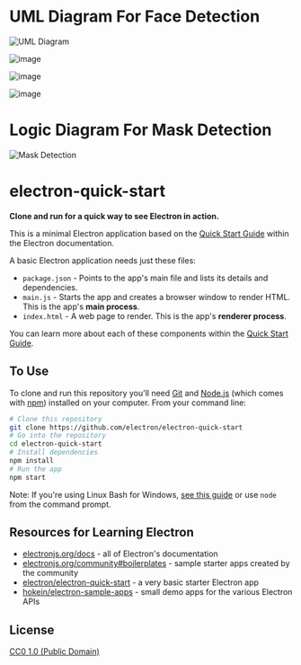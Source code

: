 # UML Diagram For Face Detection


![UML Diagram](https://user-images.githubusercontent.com/56543963/171002452-a46ef88d-7e65-49b4-aad1-7cc44c3c3cf8.jpg)

![image](https://user-images.githubusercontent.com/56543963/191552909-addc5ffb-2b66-4ae0-8fda-e11a47d80de5.png)

![image](https://user-images.githubusercontent.com/56543963/191553253-ae9cb609-de67-4f85-be62-9542b6a82183.png)

![image](https://user-images.githubusercontent.com/56543963/191553579-831690a2-b9a3-4f9e-8d93-b6c124ac1882.png)


# Logic Diagram For Mask Detection 

![Mask Detection](https://user-images.githubusercontent.com/56543963/171002995-ff3413cc-ddcc-47f6-8044-4164eaa3811a.jpg)


# electron-quick-start

**Clone and run for a quick way to see Electron in action.**

This is a minimal Electron application based on the [Quick Start Guide](https://electronjs.org/docs/latest/tutorial/quick-start) within the Electron documentation.

A basic Electron application needs just these files:

- `package.json` - Points to the app's main file and lists its details and dependencies.
- `main.js` - Starts the app and creates a browser window to render HTML. This is the app's **main process**.
- `index.html` - A web page to render. This is the app's **renderer process**.

You can learn more about each of these components within the [Quick Start Guide](https://electronjs.org/docs/latest/tutorial/quick-start).

## To Use

To clone and run this repository you'll need [Git](https://git-scm.com) and [Node.js](https://nodejs.org/en/download/) (which comes with [npm](http://npmjs.com)) installed on your computer. From your command line:

```bash
# Clone this repository
git clone https://github.com/electron/electron-quick-start
# Go into the repository
cd electron-quick-start
# Install dependencies
npm install
# Run the app
npm start
```

Note: If you're using Linux Bash for Windows, [see this guide](https://www.howtogeek.com/261575/how-to-run-graphical-linux-desktop-applications-from-windows-10s-bash-shell/) or use `node` from the command prompt.

## Resources for Learning Electron

- [electronjs.org/docs](https://electronjs.org/docs) - all of Electron's documentation
- [electronjs.org/community#boilerplates](https://electronjs.org/community#boilerplates) - sample starter apps created by the community
- [electron/electron-quick-start](https://github.com/electron/electron-quick-start) - a very basic starter Electron app
- [hokein/electron-sample-apps](https://github.com/hokein/electron-sample-apps) - small demo apps for the various Electron APIs

## License

[CC0 1.0 (Public Domain)](LICENSE.md)
